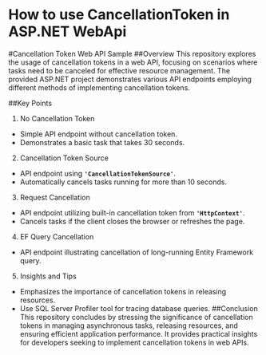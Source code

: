 # How to use CancellationToken in ASP.NET WebApi

#Cancellation Token Web API Sample
##Overview
This repository explores the usage of cancellation tokens in a web API, focusing on scenarios where tasks need to be canceled for effective resource management. The provided ASP.NET project demonstrates various API endpoints employing different methods of implementing cancellation tokens.

##Key Points
1. No Cancellation Token
- Simple API endpoint without cancellation token.
- Demonstrates a basic task that takes 30 seconds.
2. Cancellation Token Source
- API endpoint using **`'CancellationTokenSource'`**.
- Automatically cancels tasks running for more than 10 seconds.
3. Request Cancellation
- API endpoint utilizing built-in cancellation token from **`'HttpContext'`**.
- Cancels tasks if the client closes the browser or refreshes the page.
4. EF Query Cancellation
- API endpoint illustrating cancellation of long-running Entity Framework query.
5. Insights and Tips
- Emphasizes the importance of cancellation tokens in releasing resources.
- Use SQL Server Profiler tool for tracing database queries.
##Conclusion
This repository concludes by stressing the significance of cancellation tokens in managing asynchronous tasks, releasing resources, and ensuring efficient application performance. It provides practical insights for developers seeking to implement cancellation tokens in web APIs.
